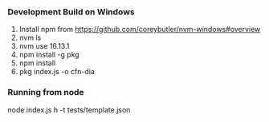 ### Development Build on Windows

1. Install npm from https://github.com/coreybutler/nvm-windows#overview
2. nvm ls
3. nvm use 16.13.1
4. npm install -g pkg
6. npm install
7. pkg index.js -o cfn-dia

### Running from node
node index.js h -t tests/template.json
